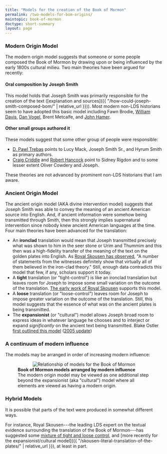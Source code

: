 ```yaml
---
title: "Models for the creation of the Book of Mormon"
permalink: /two-models-for-bom-origins/
maintopic: book-of-mormon
doctype: short-summary
layout: page
---
```


### Modern Origin Model

The modern origin model suggests that someone or some people composed the Book of Mormon by drawing upon or being influenced by the early 1800s cultural milieu.  Two main theories have been argued for recently:

#### Oral composition by Joseph Smith

This model holds that Joseph Smith was primarily responsible for the creation of the text ([explanation and sources]({{ "/how-could-joseph-smith-composed-bom/" | relative_url }})). Most modern non-LDS historians seem to have adopted this basic model including Fawn Brodie, [William Davis](https://uncpress.org/book/9781469655666/visions-in-a-seer-stone/), [Dan Vogel](https://www.mormonstories.org/podcast/book-of-mormon-dan-vogel/), Brent Metcalfe, and [John Hamer](https://www.mormonstories.org/podcast/john-hamer-book-of-mormon-creation/).

#### Other small groups authored it

These models suggest that some other group of people were responsible:

* [D. Pawl Trebas](https://www.youtube.com/watch?v=wf3MluItWQE) points to Lucy Mack, Joseph Smith Sr., and Hyrum Smith as primary authors.
* [Craig Criddle](https://www.youtube.com/watch?v=utDU45lm210&list=PLCC85CE4017A42CE3) and [Robert Hancock](https://www.youtube.com/watch?v=fC4u6lOQONs&list=PL09606347D9096CB6) point to Sidney Rigdon and to some lesser extent Oliver Cowdery and Joseph.

These theories are not advanced by prominent non-LDS historians that I am aware.

### Ancient Origin Model

The ancient origin model (AKA divine intervention model) suggests that Joseph Smith was able to convey the meaning of an ancient American source into English.  And, if ancient information were somehow being transmitted through Smith, then this strongly implies supernatural intervention since nobody knew ancient American languages at the time.  Four main theories have been advanced for the translation:

* An **ironclad** translation would mean that Joseph transmitted precisely what was shown to him in the seer stone or Urim and Thummim and this then was a high-fidelity transfer of the meaning of the text on the golden plates into English.  As [Royal Skousen has observed](https://scholarsarchive.byu.edu/cgi/viewcontent.cgi?article=1186&context=jbms), "A number of statements from the witnesses definitely show that virtually all of them believed in the iron-clad theory."  Still, enough data contradicts this model that few, if any, scholars support it today.
* A **tight** translation (or "tight-control") is like an ironclad translation but leaves room for Joseph to impose some small variation on the outcome of the translation.  [The early work of Royal Skousen](https://scholarsarchive.byu.edu/jbms/vol7/iss1/4/) supports this model.
* A **loose** translation (or "loose-control") leaves room for Joseph to impose greater variation on the outcome of the translation.  Still, this model suggests that the essence of what was on the ancient plates is being transmitted.
* The **expansionist** (or "cultural") model allows Joseph broad room to express ideas in whatever language he chooses and to interject or expand *significantly* on the ancient text being transmitted.  Blake Ostler [first outlined this model](https://www.dialoguejournal.com/wp-content/uploads/sbi/articles/Dialogue_V20N01_68.pdf) ([2005 update](https://www.timesandseasons.org/harchive/2005/04/updating-the-expansion-theory/))

### A continuum of modern influence

The models may be arranged in order of increasing modern influence:

<figure>
  <center><img src="{{ "/communications/images/bom_origin_models.png" | relative_url }}" alt="Relationship of models for the Book of Mormon"></center>
  <figcaption><strong>Book of Mormon models arranged by modern influence</strong><br/>The modern origin model may be viewed as one additional step beyond the expansionist (aka "cultural") model where all elements are viewed as having a modern origin.</figcaption>
</figure>

### Hybrid Models

It is possible that parts of the text were produced in somewhat different ways.

For instance, Royal Skousen---the leading LDS expert on the textual evidence surrounding the translation of the Book of Mormon---has suggested some [mixture of tight and loose control](https://scholarsarchive.byu.edu/cgi/viewcontent.cgi?article=1186&context=jbms), and [more recently for the expansionist/cultural model]({{ "/skousen-literal-translation-of-the-plates/" | relative_url }}), at least in part.

